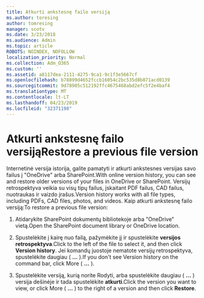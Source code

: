 ```yaml
---
title: Atkurti ankstesnę failo versiją
ms.author: toresing
author: tomresing
manager: scotv
ms.date: 3/23/2018
ms.audience: Admin
ms.topic: article
ROBOTS: NOINDEX, NOFOLLOW
localization_priority: Normal
ms.collection: Adm_O365
ms.custom: ''
ms.assetid: a8117dea-2111-4275-9ca1-9c1f3e5667cf
ms.openlocfilehash: b78899d4652fccb16054c2bc535d8b871acd0139
ms.sourcegitcommit: 9d78905c512192ffc4675468abd2efc5f2e4baf4
ms.translationtype: MT
ms.contentlocale: lt-LT
ms.lasthandoff: 04/23/2019
ms.locfileid: "32371198"
---
```

# <a name="restore-a-previous-file-version"></a><span data-ttu-id="a3259-102">Atkurti ankstesnę failo versiją</span><span class="sxs-lookup"><span data-stu-id="a3259-102">Restore a previous file version</span></span>

<span data-ttu-id="a3259-103">Internetinė versija istorija, galite pamatyti ir atkurti ankstesnes versijas savo failus į "OneDrive" arba SharePoint.</span><span class="sxs-lookup"><span data-stu-id="a3259-103">With online version history, you can see and restore older versions of your files in OneDrive or SharePoint.</span></span> <span data-ttu-id="a3259-104">Versijų retrospektyva veikia su visų tipų failus, įskaitant PDF failus, CAD failus, nuotraukas ir vaizdo įrašus.</span><span class="sxs-lookup"><span data-stu-id="a3259-104">Version history works with all file types, including PDFs, CAD files, photos, and videos.</span></span> <span data-ttu-id="a3259-105">Kaip atkurti ankstesnę failo versiją:</span><span class="sxs-lookup"><span data-stu-id="a3259-105">To restore a previous file version:</span></span>
  
1. <span data-ttu-id="a3259-106">Atidarykite SharePoint dokumentų bibliotekoje arba "OneDrive" vietą.</span><span class="sxs-lookup"><span data-stu-id="a3259-106">Open the SharePoint document library or OneDrive location.</span></span>
    
2. <span data-ttu-id="a3259-107">Spustelėkite į kairę nuo failą, pažymėkite jį ir spustelėkite **versijos retrospektyva**.</span><span class="sxs-lookup"><span data-stu-id="a3259-107">Click to the left of the file to select it, and then click **Version history**.</span></span> <span data-ttu-id="a3259-108">Jei komandų juostoje nematote versijų retrospektyva, spustelėkite daugiau ( **...** ).</span><span class="sxs-lookup"><span data-stu-id="a3259-108">If you don't see Version history on the command bar, click More ( **...** ).</span></span> 
    
3. <span data-ttu-id="a3259-109">Spustelėkite versiją, kurią norite Rodyti, arba spustelėkite daugiau ( **...** ) versija dešinėje ir tada spustelėkite **atkurti**.</span><span class="sxs-lookup"><span data-stu-id="a3259-109">Click the version you want to view, or click More ( **...** ) to the right of a version and then click **Restore**.</span></span>
    

